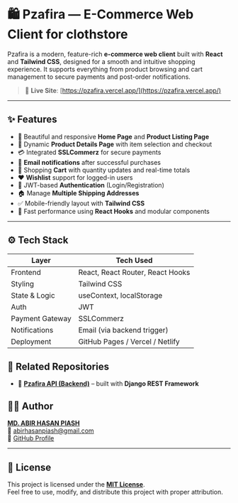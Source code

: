 # 🛍️ Pzafira — E-Commerce Web Client for clothstore

Pzafira is a modern, feature-rich **e-commerce web client** built with **React** and **Tailwind CSS**, designed for a smooth and intuitive shopping experience. It supports everything from product browsing and cart management to secure payments and post-order notifications.

> 🔗 **Live Site**: [https://pzafira.vercel.app/](https://pzafira.vercel.app/)  
---

## ✨ Features

- 🎨 Beautiful and responsive **Home Page** and **Product Listing Page**
- 🧾 Dynamic **Product Details Page** with item selection and checkout
- 💳 Integrated **SSLCommerz** for secure payments
- 📩 **Email notifications** after successful purchases
- 🛒 Shopping **Cart** with quantity updates and real-time totals
- ❤️ **Wishlist** support for logged-in users
- 🔐 JWT-based **Authentication** (Login/Registration)
- 🏠 Manage **Multiple Shipping Addresses**
- ✅ Mobile-friendly layout with **Tailwind CSS**
- 🚀 Fast performance using **React Hooks** and modular components

---

## ⚙️ Tech Stack

| Layer           | Tech Used                     |
|----------------|-------------------------------|
| Frontend        | React, React Router, React Hooks |
| Styling         | Tailwind CSS                  |
| State & Logic   | useContext, localStorage      |
| Auth            | JWT                           |
| Payment Gateway | SSLCommerz                    |
| Notifications   | Email (via backend trigger)   |
| Deployment      | GitHub Pages / Vercel / Netlify |

## 🔗 Related Repositories

- 🔄 [**Pzafira API (Backend)**](https://github.com/AbirHasanPiash/pzafira-cloth-store) – built with **Django REST Framework**

## 🧑‍💻 Author

**[MD. ABIR HASAN PIASH](https://www.linkedin.com/in/a-h-piash/)**  
📧 [abirhasanpiash@gmail.com](mailto:abirhasanpiash@gmail.com)  
🔗 [GitHub Profile](https://github.com/AbirHasanPiash)

---

## 📄 License

This project is licensed under the **[MIT License](LICENSE)**.  
Feel free to use, modify, and distribute this project with proper attribution.
